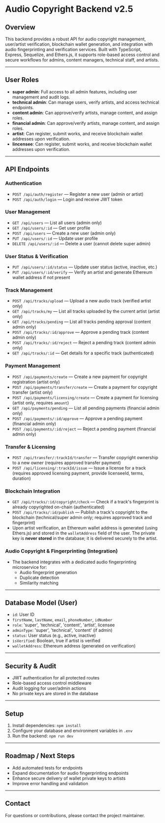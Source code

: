 # Audio Copyright Backend v2.5

## Overview
This backend provides a robust API for audio copyright management, user/artist verification, blockchain wallet generation, and integration with audio fingerprinting and verification services. Built with TypeScript, Express, Sequelize, and Ethers.js, it supports role-based access control and secure workflows for admins, content managers, technical staff, and artists.

---

## User Roles
- **super admin**: Full access to all admin features, including user management and audit logs.
- **technical admin**: Can manage users, verify artists, and access technical endpoints.
- **content admin**: Can approve/verify artists, manage content, and assign roles.
- **financial admin**: Can approve/verify artists, manage content, and assign roles.
- **artist**: Can register, submit works, and receive blockchain wallet addresses upon verification.
- **lincensee**: Can register, submit works, and receive blockchain wallet addresses upon verification.

---

## API Endpoints

### Authentication
- `POST /api/auth/register` — Register a new user (admin or artist)
- `POST /api/auth/login` — Login and receive JWT token

### User Management
- `GET /api/users` — List all users (admin only)
- `GET /api/users/:id` — Get user profile
- `POST /api/users` — Create a new user (admin only)
- `PUT /api/users/:id` — Update user profile
- `DELETE /api/users/:id` — Delete a user (cannot delete super admin)

### User Status & Verification
- `PUT /api/users/:id/status` — Update user status (active, inactive, etc.)
- `PUT /api/users/:id/verify` — Verify an artist and generate Ethereum wallet address if not present

### Track Management
- `POST /api/tracks/upload` — Upload a new audio track (verified artist only)
- `GET /api/tracks/my` — List all tracks uploaded by the current artist (artist only)
- `GET /api/tracks/pending` — List all tracks pending approval (content admin only)
- `POST /api/tracks/:id/approve` — Approve a pending track (content admin only)
- `POST /api/tracks/:id/reject` — Reject a pending track (content admin only)
- `GET /api/tracks/:id` — Get details for a specific track (authenticated)

### Payment Management
- `POST /api/payments/create` — Create a new payment for copyright registration (artist only)
- `POST /api/payments/transfer/create` — Create a payment for copyright transfer (artist only)
- `POST /api/payments/licensing/create` — Create a payment for licensing (artist only, requires `amount`)
- `GET /api/payments/pending` — List all pending payments (financial admin only)
- `POST /api/payments/:id/approve` — Approve a pending payment (financial admin only)
- `POST /api/payments/:id/reject` — Reject a pending payment (financial admin only)

### Transfer & Licensing
- `POST /api/transfer/:trackId/transfer` — Transfer copyright ownership to a new owner (requires approved transfer payment)
- `POST /api/licensing/:trackId/issue` — Issue a license for a track (requires approved licensing payment, provide licenseeId, terms, duration)

### Blockchain Integration
- `GET /api/tracks/:id/copyright/check` — Check if a track's fingerprint is already copyrighted on-chain (authenticated)
- `POST /api/tracks/:id/publish` — Publish a track's copyright to the blockchain (technical/super admin only; requires approved track and fingerprint)
- Upon artist verification, an Ethereum wallet address is generated (using Ethers.js) and stored in the `walletAddress` field of the user. The private key is **never stored** in the database; it is delivered securely to the artist.

### Audio Copyright & Fingerprinting (Integration)
- The backend integrates with a dedicated audio fingerprinting microservice for:
  - Audio fingerprint generation
  - Duplicate detection
  - Similarity matching

---

## Database Model (User)
- `id`: User ID
- `firstName`, `lastName`, `email`, `phoneNumber`, `idNumber`
- `role`: 'super', 'technical', 'content', 'artist', licensee
- `adminType`: 'super', 'technical', 'content' (if admin)
- `status`: User status (e.g., active, inactive)
- `isVerified`: Boolean, true if artist is verified
- `walletAddress`: Ethereum address (generated on verification)

---

## Security & Audit
- JWT authentication for all protected routes
- Role-based access control middleware
- Audit logging for user/admin actions
- No private keys are stored in the database

---

## Setup
1. Install dependencies: `npm install`
2. Configure your database and environment variables in `.env`
3. Run the backend: `npm run dev`

---

## Roadmap / Next Steps
- Add automated tests for endpoints
- Expand documentation for audio fingerprinting endpoints
- Enhance secure delivery of wallet private keys to artists
- Improve error handling and validation

---

## Contact
For questions or contributions, please contact the project maintainer.
